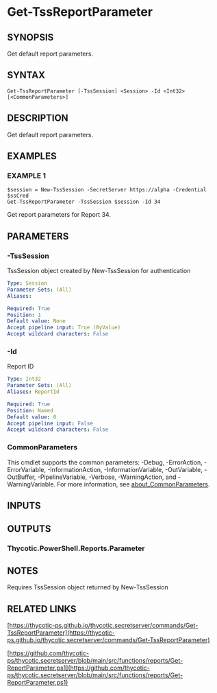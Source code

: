 # Get-TssReportParameter

## SYNOPSIS
Get default report parameters.

## SYNTAX

```
Get-TssReportParameter [-TssSession] <Session> -Id <Int32> [<CommonParameters>]
```

## DESCRIPTION
Get default report parameters.

## EXAMPLES

### EXAMPLE 1
```
$session = New-TssSession -SecretServer https://alpha -Credential $ssCred
Get-TssReportParameter -TssSession $session -Id 34
```

Get report parameters for Report 34.

## PARAMETERS

### -TssSession
TssSession object created by New-TssSession for authentication

```yaml
Type: Session
Parameter Sets: (All)
Aliases:

Required: True
Position: 1
Default value: None
Accept pipeline input: True (ByValue)
Accept wildcard characters: False
```

### -Id
Report ID

```yaml
Type: Int32
Parameter Sets: (All)
Aliases: ReportId

Required: True
Position: Named
Default value: 0
Accept pipeline input: False
Accept wildcard characters: False
```

### CommonParameters
This cmdlet supports the common parameters: -Debug, -ErrorAction, -ErrorVariable, -InformationAction, -InformationVariable, -OutVariable, -OutBuffer, -PipelineVariable, -Verbose, -WarningAction, and -WarningVariable. For more information, see [about_CommonParameters](http://go.microsoft.com/fwlink/?LinkID=113216).

## INPUTS

## OUTPUTS

### Thycotic.PowerShell.Reports.Parameter
## NOTES
Requires TssSession object returned by New-TssSession

## RELATED LINKS

[https://thycotic-ps.github.io/thycotic.secretserver/commands/Get-TssReportParameter](https://thycotic-ps.github.io/thycotic.secretserver/commands/Get-TssReportParameter)

[https://github.com/thycotic-ps/thycotic.secretserver/blob/main/src/functions/reports/Get-ReportParameter.ps1](https://github.com/thycotic-ps/thycotic.secretserver/blob/main/src/functions/reports/Get-ReportParameter.ps1)

